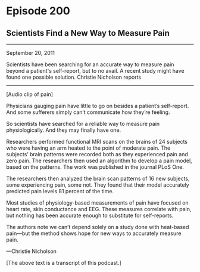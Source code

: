 # Episode 200

## Scientists Find a New Way to Measure Pain

---

September 20, 2011

Scientists have been searching for an accurate way to measure pain beyond a patient's self-report, but to no avail. A recent study might have found one possible solution. Christie Nicholson reports

---

[Audio clip of pain]

Physicians gauging pain have little to go on besides a patient’s self-report. And some sufferers simply can’t communicate how they’re feeling.

So scientists have searched for a reliable way to measure pain physiologically. And they may finally have one.

Researchers performed functional MRI scans on the brains of 24 subjects who were having an arm heated to the point of moderate pain. The subjects’ brain patterns were recorded both as they experienced pain and zero pain. The researchers then used an algorithm to develop a pain model, based on the patterns. The work was published in the journal PLoS One.

The researchers then analyzed the brain scan patterns of 16 new subjects, some experiencing pain, some not. They found that their model accurately predicted pain levels 81 percent of the time.

Most studies of physiology-based measurements of pain have focused on heart rate, skin conductance and EEG. These measures correlate with pain, but nothing has been accurate enough to substitute for self-reports.

The authors note we can’t depend solely on a study done with heat-based pain—but the method shows hope for new ways to accurately measure pain.

—Christie Nicholson

[The above text is a transcript of this podcast.]

